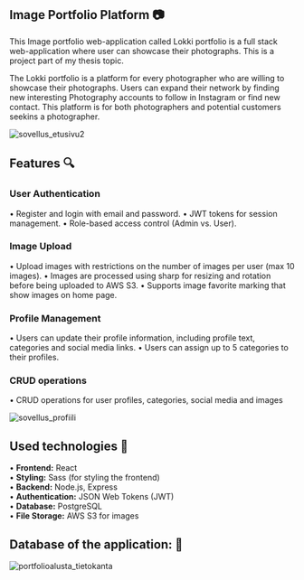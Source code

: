 ## Image Portfolio Platform :camera:
This Image portfolio web-application called Lokki portfolio is a full stack web-application where user can showcase their photographs. This is a project part of my thesis topic. 

The Lokki portfolio is a platform for every photographer who are willing to showcase their photographs. Users can expand their network by finding new interesting Photography accounts to follow in Instagram or find new contact. 
This platform is for both photographers and potential customers seekins a photographer. 

![sovellus_etusivu2](https://github.com/user-attachments/assets/c76cc072-284a-43d7-8596-9f7ea2d38df6)

## Features :mag:

### User Authentication
• Register and login with email and password.
• JWT tokens for session management.
• Role-based access control (Admin vs. User).
### Image Upload
• Upload images with restrictions on the number of images per user (max 10 images).
• Images are processed using sharp for resizing and rotation before being uploaded to AWS S3.
• Supports image favorite marking that show images on home page.
### Profile Management
• Users can update their profile information, including profile text, categories and social media links.
• Users can assign up to 5 categories to their profiles.
### CRUD operations
• CRUD operations for user profiles, categories, social media and images

![sovellus_profiili](https://github.com/user-attachments/assets/dd73273d-da62-4e84-94f3-6e215a7a44ff)

## Used technologies :hammer:
• **Frontend:** React  
• **Styling:** Sass (for styling the frontend)  
• **Backend:** Node.js, Express  
• **Authentication:** JSON Web Tokens (JWT)  
• **Database:** PostgreSQL  
• **File Storage:** AWS S3 for images

## Database of the application: :wrench:

![portfolioalusta_tietokanta](https://github.com/user-attachments/assets/28e3872e-24c0-4498-939c-8e0d783bd607)


